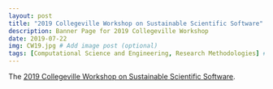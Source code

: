 ```yaml
---
layout: post
title: "2019 Collegeville Workshop on Sustainable Scientific Software"
description: Banner Page for 2019 Collegeville Workshop
date: 2019-07-22
img: CW19.jpg # Add image post (optional)
tags: [Computational Science and Engineering, Research Methodologies] # add tag
---
```

The [2019 Collegeville Workshop on Sustainable Scientific Software](https://collegeville.github.io/CW3S19/).
